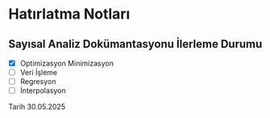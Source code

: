# Hatırlatma Notları

## Sayısal Analiz Dokümantasyonu İlerleme Durumu

- [x] Optimizasyon Minimizasyon
- [ ] Veri İşleme
- [ ] Regresyon
- [ ] İnterpolasyon

Tarih 30.05.2025